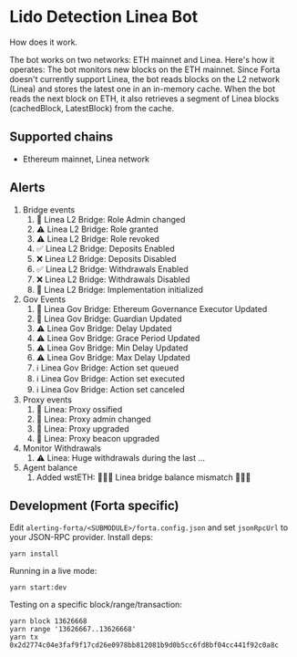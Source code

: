 # Lido Detection Linea Bot

How does it work.

The bot works on two networks: ETH mainnet and Linea.
Here's how it operates: The bot monitors new blocks on the ETH mainnet.
Since Forta doesn't currently support Linea, the bot reads blocks on the L2 network (Linea) and stores the latest one
in an in-memory cache.
When the bot reads the next block on ETH, it also retrieves a segment of Linea blocks (cachedBlock, LatestBlock) from
the cache.

## Supported chains

- Ethereum mainnet, Linea network

## Alerts

1. Bridge events
   1. 🚨 Linea L2 Bridge: Role Admin changed
   2. ⚠️ Linea L2 Bridge: Role granted
   3. ⚠️ Linea L2 Bridge: Role revoked
   4. ✅ Linea L2 Bridge: Deposits Enabled
   5. ❌ Linea L2 Bridge: Deposits Disabled
   6. ✅ Linea L2 Bridge: Withdrawals Enabled
   7. ❌ Linea L2 Bridge: Withdrawals Disabled
   8. 🚨 Linea L2 Bridge: Implementation initialized
2. Gov Events
   1. 🚨 Linea Gov Bridge: Ethereum Governance Executor Updated
   2. 🚨 Linea Gov Bridge: Guardian Updated
   3. ⚠️ Linea Gov Bridge: Delay Updated
   4. ⚠️ Linea Gov Bridge: Grace Period Updated
   5. ⚠️ Linea Gov Bridge: Min Delay Updated
   6. ⚠️ Linea Gov Bridge: Max Delay Updated
   7. ℹ Linea Gov Bridge: Action set queued
   8. ℹ Linea Gov Bridge: Action set executed
   9. ℹ Linea Gov Bridge: Action set canceled
3. Proxy events
   1. 🚨 Linea: Proxy ossified
   2. 🚨 Linea: Proxy admin changed
   3. 🚨 Linea: Proxy upgraded
   4. 🚨 Linea: Proxy beacon upgraded
4. Monitor Withdrawals
   1. ⚠️ Linea: Huge withdrawals during the last ...
5. Agent balance
   1. Added wstETH: 🚨🚨🚨 Linea bridge balance mismatch 🚨🚨🚨

## Development (Forta specific)

Edit `alerting-forta/<SUBMODULE>/forta.config.json` and set `jsonRpcUrl` to your JSON-RPC provider. Install deps:

```
yarn install
```

Running in a live mode:

```
yarn start:dev
```

Testing on a specific block/range/transaction:

```
yarn block 13626668
yarn range '13626667..13626668'
yarn tx 0x2d2774c04e3faf9f17cd26e0978bb812081b9d0b5cc6fd8bf04cc441f92c0a8c
```
